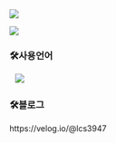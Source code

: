 <img src="https://capsule-render.vercel.app/api?type=waving&color=auto&height=200&section=header&text=Jung%20Hoo%20Github&fontSize=90" />

<a href="https://hits.seeyoufarm.com"><img src="https://hits.seeyoufarm.com/api/count/incr/badge.svg?url=https%3A%2F%2Fgithub.com%2FRukkakka%2FRukkakka&count_bg=%23B13DC8&title_bg=%23C0C1B8&icon=github.svg&icon_color=%23E7E7E7&title=hits&edge_flat=false"/></a>

<h3>🛠사용언어</h3>
<div>
<img src="https://img.shields.io/badge/Python-3776AB?style=flat-square&logo=Python&logoColor=white" style="height : auto; margin-left : 10px; margin-right : 10px;"/></a>&nbsp;
</div>

<h3>🛠블로그</h3>
<div>
https://velog.io/@lcs3947
</div>


